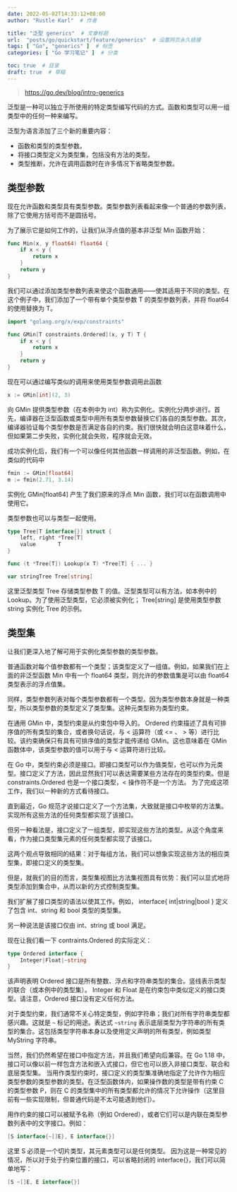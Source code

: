 ```yaml
---
date: 2022-05-02T14:33:12+08:00
author: "Rustle Karl"  # 作者

title: "泛型 generics"  # 文章标题
url:  "posts/go/quickstart/feature/generics"  # 设置网页永久链接
tags: [ "Go", "generics" ]  # 标签
categories: [ "Go 学习笔记" ]  # 分类

toc: true  # 目录
draft: true  # 草稿
---
```


> https://go.dev/blog/intro-generics

泛型是一种可以独立于所使用的特定类型编写代码的方式。函数和类型可以用一组类型中的任何一种来编写。

泛型为语言添加了三个新的重要内容：

- 函数和类型的类型参数。 
- 将接口类型定义为类型集，包括没有方法的类型。
- 类型推断，允许在调用函数时在许多情况下省略类型参数。

## 类型参数

现在允许函数和类型具有类型参数。类型参数列表看起来像一个普通的参数列表，除了它使用方括号而不是圆括号。

为了展示它是如何工作的，让我们从浮点值的基本非泛型 Min 函数开始：

```go
func Min(x, y float64) float64 {
    if x < y {
        return x
    }
    return y
}
```

我们可以通过添加类型参数列表来使这个函数通用——使其适用于不同的类型。在这个例子中，我们添加了一个带有单个类型参数 T 的类型参数列表，并将 float64 的使用替换为 T。

```go
import "golang.org/x/exp/constraints"

func GMin[T constraints.Ordered](x, y T) T {
    if x < y {
        return x
    }
    return y
}
```

现在可以通过编写类似的调用来使用类型参数调用此函数

```go
x := GMin[int](2, 3)
```

向 GMin 提供类型参数（在本例中为 int）称为实例化。实例化分两步进行。首先，编译器在泛型函数或类型中用所有类型参数替换它们各自的类型参数。其次，编译器验证每个类型参数是否满足各自的约束。我们很快就会明白这意味着什么，但如果第二步失败，实例化就会失败，程序就会无效。

成功实例化后，我们有一个可以像任何其他函数一样调用的非泛型函数。例如，在类似的代码中

```go
fmin := GMin[float64]
m := fmin(2.71, 3.14)
```

实例化 GMin[float64] 产生了我们原来的浮点 Min 函数，我们可以在函数调用中使用它。

类型参数也可以与类型一起使用。

```go
type Tree[T interface{}] struct {
    left, right *Tree[T]
    value       T
}

func (t *Tree[T]) Lookup(x T) *Tree[T] { ... }

var stringTree Tree[string]
```

这里泛型类型 Tree 存储类型参数 T 的值。泛型类型可以有方法，如本例中的 Lookup。为了使用泛型类型，它必须被实例化； Tree[string] 是使用类型参数 string 实例化 Tree 的示例。

## 类型集

让我们更深入地了解可用于实例化类型参数的类型参数。 

普通函数对每个值参数都有一个类型；该类型定义了一组值。例如，如果我们在上面的非泛型函数 Min 中有一个 float64 类型，则允许的参数值集是可以由 float64 类型表示的浮点值集。 

同样，类型参数列表对每个类型参数都有一个类型。因为类型参数本身就是一种类型，所以类型参数的类型定义了类型集。这种元类型称为类型约束。

在通用 GMin 中，类型约束是从约束包中导入的。 Ordered 约束描述了具有可排序值的所有类型的集合，或者换句话说，与 < 运算符（或 <= 、 > 等）进行比较。该约束确保只有具有可排序值的类型才能传递给 GMin。这也意味着在 GMin 函数体中，该类型参数的值可以用于与 < 运算符进行比较。

在 Go 中，类型约束必须是接口。即接口类型可以作为值类型，也可以作为元类型。接口定义了方法，因此显然我们可以表达需要某些方法存在的类型约束。但是 constraints.Ordered 也是一个接口类型，< 操作符不是一个方法。 为了完成这项工作，我们以一种新的方式看待接口。

直到最近，Go 规范才说接口定义了一个方法集，大致就是接口中枚举的方法集。实现所有这些方法的任何类型都实现了该接口。

但另一种看法是，接口定义了一组类型，即实现这些方法的类型。从这个角度来看，作为接口类型集元素的任何类型都实现了该接口。

这两个观点导致相同的结果：对于每组方法，我们可以想象实现这些方法的相应类型集，即接口定义的类型集。 

但是，就我们的目的而言，类型集视图比方法集视图具有优势：我们可以显式地将类型添加到集合中，从而以新的方式控制类型集。 

我们扩展了接口类型的语法以使其工作。例如， interface{ int|string|bool } 定义了包含 int、string 和 bool 类型的类型集。

另一种说法是该接口仅由 int、string 或 bool 满足。

现在让我们看一下 contraints.Ordered 的实际定义：

```go
type Ordered interface {
    Integer|Float|~string
}
```

该声明表明 Ordered 接口是所有整数、浮点和字符串类型的集合。竖线表示类型的联合（或本例中的类型集）。 Integer 和 Float 是在约束包中类似定义的接口类型。请注意，Ordered 接口没有定义任何方法。 

对于类型约束，我们通常不关心特定类型，例如字符串；我们对所有字符串类型都感兴趣。这就是 `~` 标记的用途。表达式 `~string` 表示底层类型为字符串的所有类型的集合。这包括类型字符串本身以及使用定义声明的所有类型，例如类型 MyString 字符串。 

当然，我们仍然希望在接口中指定方法，并且我们希望向后兼容。在 Go 1.18 中，接口可以像以前一样包含方法和嵌入式接口，但它也可以嵌入非接口类型、联合和底层类型集。 当用作类型约束时，接口定义的类型集准确地指定了允许作为相应类型参数的类型参数的类型。在泛型函数体内，如果操作数的类型是带有约束 C 的类型参数 P，则在 C 的类型集中的所有类型都允许的情况下允许操作（这里目前有一些实现限制，但普通代码是不太可能遇到他们）。 

用作约束的接口可以被赋予名称（例如 Ordered），或者它们可以是内联在类型参数列表中的文字接口。例如：

```go
[S interface{~[]E}, E interface{}]
```

这里 S 必须是一个切片类型，其元素类型可以是任何类型。 因为这是一种常见的情况，所以对于处于约束位置的接口，可以省略封闭的 interface{}，我们可以简单地写：

```go
[S ~[]E, E interface{}]
```

```go

```
